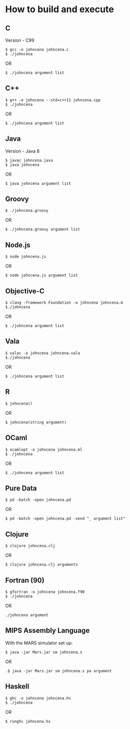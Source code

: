 # How to build and execute

## C

Version - C99

```shell
$ gcc -o johncena johncena.c
$ ./johncena
```

OR

```shell
$ ./johncena argument list
```

## C++

```shell
$ g++ -o johncena --std=c++11 johncena.cpp
$ ./johncena
```

OR

```shell
$ ./johncena argument list
```

## Java

Version - Java 8

```shell
$ javac johncena.java
$ java johncena
```

OR

```
$ java johncena argument list
```

## Groovy

```shell
$ ./johncena.groovy
```

OR

```
$ ./johncena.groovy argument list
```

## Node.js

```shell
$ node johncena.js
```

OR

```
$ node johncena.js argument list
```

## Objective-C

```shell
$ clang -framework Foundation -o johncena johncena.m
$./johncena
```

OR

```shell
$ ./johncena argument list
```

## Vala

```shell
$ valac -o johncena johncena.vala
$./johncena
```

OR

```shell
$ ./johncena argument list
```

## R

```shell
$ johncena()
```

OR

```shell
$ johncena(string argument)
```

## OCaml

```shell
$ ocamlopt -o johncena johncena.ml
$ ./johncena
```

OR

```shell
$ ./johncena argument list
```

## Pure Data

```shell
$ pd -batch -open johncena.pd
```

OR

```shell
$ pd -batch -open johncena.pd -send "_ argument list"
```

## Clojure

```shell
$ clojure johncena.clj
```

OR

```shell
$ clojure johncena.clj arguments
```

## Fortran (90)
```shell
$ gfortran -o johncena johncena.f90
$ ./johncena
```

OR

```shell
./johncena argument
```


## MIPS Assembly Language
With the MARS simulator set up:

```shell
$ java -jar Mars.jar sm johncena.s
```

OR

```shell
.$ java -jar Mars.jar sm johncena.s pa argument
```

## Haskell
```shell
$ ghc -o johncena johncena.hs
$ ./johncena
```

OR

```shell
$ runghc johncena.hs
```
